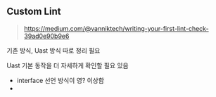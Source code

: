 


## Custom Lint

> https://medium.com/@vanniktech/writing-your-first-lint-check-39ad0e90b9e6

기존 방식, Uast 방식 따로 정리 필요

Uast 기본 동작을 더 자세하게 확인할 필요 있음

-  interface 선언 방식이 영? 이상함
-  
<!--stackedit_data:
eyJoaXN0b3J5IjpbMTM1ODMzMzgxNF19
-->